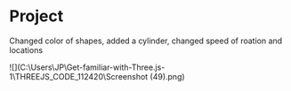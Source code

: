 # Project

Changed color of shapes, added a cylinder, changed speed of roation and locations

![](C:\Users\JP\Get-familiar-with-Three.js-1\THREEJS_CODE_112420\Screenshot (49).png)
